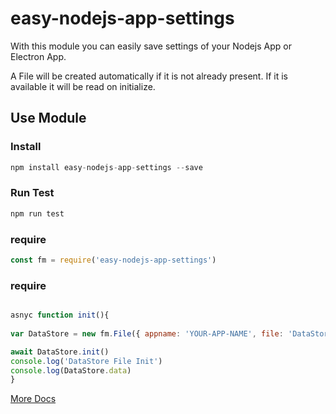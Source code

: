 # easy-nodejs-app-settings

With this module you can easily save settings of your Nodejs App or Electron App.

A File will be created automatically if it is not already present. If it is available it will be read on initialize. 

## Use Module

### Install
```javascript
npm install easy-nodejs-app-settings --save
```
### Run Test
```javascript
npm run test
```
### require
```javascript
const fm = require('easy-nodejs-app-settings')
```


### require
```javascript

asnyc function init(){
    
var DataStore = new fm.File({ appname: 'YOUR-APP-NAME', file: 'DataStore.json', data: {} })

await DataStore.init()
console.log('DataStore File Init')
console.log(DataStore.data)
}

```


[More Docs](docs.md)
